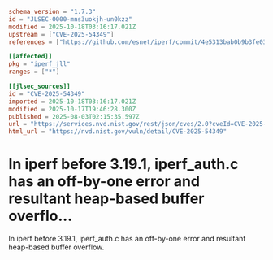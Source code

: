 ```toml
schema_version = "1.7.3"
id = "JLSEC-0000-mns3uokjh-un0kzz"
modified = 2025-10-18T03:16:17.021Z
upstream = ["CVE-2025-54349"]
references = ["https://github.com/esnet/iperf/commit/4e5313bab0b9b3fe03513ab54f722c8a3e4b7bdf", "https://github.com/esnet/iperf/releases/tag/3.19.1"]

[[affected]]
pkg = "iperf_jll"
ranges = ["*"]

[[jlsec_sources]]
id = "CVE-2025-54349"
imported = 2025-10-18T03:16:17.021Z
modified = 2025-10-17T19:46:28.300Z
published = 2025-08-03T02:15:35.597Z
url = "https://services.nvd.nist.gov/rest/json/cves/2.0?cveId=CVE-2025-54349"
html_url = "https://nvd.nist.gov/vuln/detail/CVE-2025-54349"
```

# In iperf before 3.19.1, iperf_auth.c has an off-by-one error and resultant heap-based buffer overflo...

In iperf before 3.19.1, iperf_auth.c has an off-by-one error and resultant heap-based buffer overflow.


